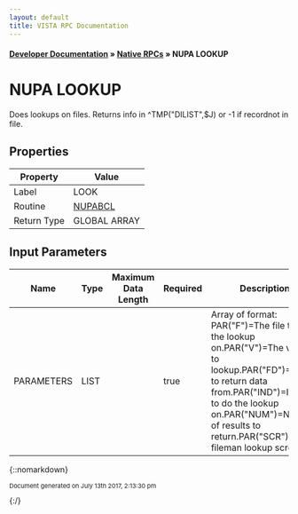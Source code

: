 ```yaml
---
layout: default
title: VISTA RPC Documentation
---
```


#### [Developer Documentation](../index) &#187; [Native RPCs](TableOfContents) &#187; NUPA LOOKUP<br/>
# NUPA LOOKUP

Does lookups on files.  Returns info in ^TMP("DILIST",$J) or -1 if recordnot in file.

## Properties

Property | Value
--- | ---
Label | LOOK
Routine | [NUPABCL](http://code.osehra.org/dox/Routine_NUPABCL_source.html)
Return Type | GLOBAL ARRAY


## Input Parameters

Name | Type | Maximum Data Length | Required | Description
--- | --- | --- | --- | ---
PARAMETERS | LIST |  | true | Array of format: PAR(&quot;F&quot;)&#x3D;The file to do the lookup on.PAR(&quot;V&quot;)&#x3D;The value to lookup.PAR(&quot;FD&quot;)&#x3D;Fields to return data from.PAR(&quot;IND&quot;)&#x3D;Indexes to do the lookup on.PAR(&quot;NUM&quot;)&#x3D;Number of results to return.PAR(&quot;SCR&quot;)&#x3D;The fileman lookup screen.



{::nomarkdown} <br/><p style="font-size: 11px">Document generated on July 13th 2017, 2:13:30 pm</p>{:/}